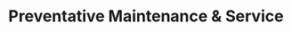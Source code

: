 ---
layout: service
title:  "Preventative Maintenance & Service"
icon: ic-maintenance.svg
intro: Our maintenance staff strives to provide one thing — excellent customer service. Whether you are looking for commercial HVAC maintenance, service or equipment repairs, we have a solution that meets your needs.
---